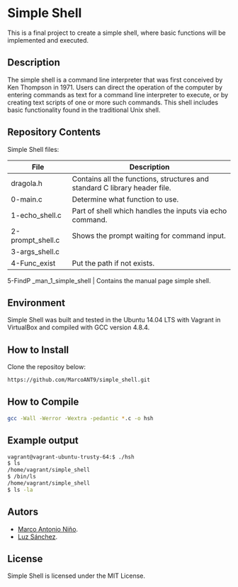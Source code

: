 # Simple Shell

This is a final project to create a simple shell, where basic functions will be implemented and executed.

## Description

The simple shell is a command line interpreter that was first conceived by Ken Thompson in 1971. Users can direct the operation of the computer by entering commands as text for a command line interpreter to execute, or by creating text scripts of one or more such commands. This shell includes basic functionality found in the traditional Unix shell.
## Repository Contents
Simple Shell files:

File  | Description
------------- | -------------
dragola.h  | Contains all the functions, structures and standard C library header file.
0-main.c  | Determine what function to use.
1-echo_shell.c | Part of shell which handles the inputs via echo command.
2-prompt_shell.c | Shows the prompt waiting for command input.
3-args_shell.c | 
4-Func_exist | Put the path if not exists.
5-FindP
_man_1_simple_shell | Contains the manual page simple shell.
## Environment
Simple Shell was built and tested in the Ubuntu 14.04 LTS with Vagrant in VirtualBox and compiled with GCC version 4.8.4.
## How to Install
Clone the repositoy below:
```bash
https://github.com/MarcoANT9/simple_shell.git
```
## How to Compile
```bash
gcc -Wall -Werror -Wextra -pedantic *.c -o hsh
```
## Example output
```bash
vagrant@vagrant-ubuntu-trusty-64:$ ./hsh
$ ls
/home/vagrant/simple_shell
$ /bin/ls
/home/vagrant/simple_shell
$ ls -la
```
## Autors
* [Marco Antonio Niño](https://github.com/MarcoANT9 "Marco Antonio Niño").
* [Luz Sánchez](https://github.com/zulsb "Luz Sanchez").

## License
Simple Shell is licensed under the MIT License.
